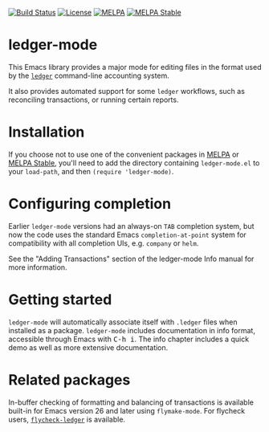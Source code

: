 [![Build Status](https://github.com/ledger/ledger-mode/actions/workflows/test.yml/badge.svg)](https://github.com/ledger/ledger-mode/actions/workflows/test.yml)
[![License](https://img.shields.io/badge/license-GPL--2.0-blue.svg?style=flat)](https://www.gnu.org/licenses/old-licenses/gpl-2.0.html)
[![MELPA](http://melpa.org/packages/ledger-mode-badge.svg)](http://melpa.org/#/ledger-mode)
[![MELPA Stable](https://stable.melpa.org/packages/ledger-mode-badge.svg)](https://stable.melpa.org/#/ledger-mode)

ledger-mode
===========

This Emacs library provides a major mode for editing files in the
format used by the [`ledger`](https://github.com/ledger/ledger)
command-line accounting system.

It also provides automated support for some `ledger` workflows, such
as reconciling transactions, or running certain reports.

Installation
=============

If you choose not to use one of the convenient
packages in [MELPA][melpa] or [MELPA Stable][melpa-stable], you'll need to
add the directory containing `ledger-mode.el` to your `load-path`, and
then `(require 'ledger-mode)`.

Configuring completion
======================

Earlier `ledger-mode` versions had an always-on `TAB` completion system,
but now the code uses the standard Emacs `completion-at-point` system
for compatibility with all completion UIs, e.g. `company` or `helm`.

See the "Adding Transactions" section of the ledger-mode Info manual for
more information.

Getting started
===============

`ledger-mode` will automatically associate itself with `.ledger` files when
installed as a package. `ledger-mode` includes documentation in info format,
accessible through Emacs with <kbd>C-h i</kbd>. The info chapter includes a
quick demo as well as more extensive documentation.

Related packages
================

In-buffer checking of formatting and balancing of transactions is available
built-in for Emacs version 26 and later using `flymake-mode`. For flycheck
users, [`flycheck-ledger`][flycheck-ledger] is available.




[melpa]: https://melpa.org
[melpa-stable]: https://stable.melpa.org
[flycheck-ledger]: https://github.com/purcell/flycheck-ledger
